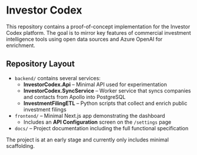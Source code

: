 # Investor Codex

This repository contains a proof-of-concept implementation for the Investor Codex platform. The goal is to mirror key features of commercial investment intelligence tools using open data sources and Azure OpenAI for enrichment.

## Repository Layout

* `backend/` contains several services:
  * **InvestorCodex.Api** – Minimal API used for experimentation
  * **InvestorCodex.SyncService** – Worker service that syncs companies and contacts from Apollo into PostgreSQL
  * **InvestmentFilingETL** – Python scripts that collect and enrich public investment filings
* `frontend/` – Minimal Next.js app demonstrating the dashboard
  * Includes an **API Configuration** screen on the `/settings` page
* `docs/` – Project documentation including the full functional specification

The project is at an early stage and currently only includes minimal scaffolding.

